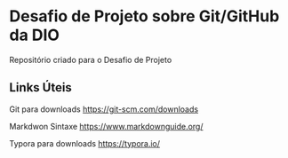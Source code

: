 # Desafio de Projeto sobre Git/GitHub da DIO
Repositório criado para o Desafio de Projeto

## Links Úteis
Git para downloads
https://git-scm.com/downloads

Markdwon Sintaxe 
https://www.markdownguide.org/

Typora para downloads
https://typora.io/
